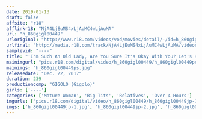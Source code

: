 ```yaml
---
date: 2019-01-13
draft: false
affsite: "r18"
afflinkr18: "NjA4LjEuMS4xLjAuMC4wLjAuMA"
url: "h_860gigl00449"
urloriginal: "http://www.r18.com/videos/vod/movies/detail/-/id=h_860gigl00449"
urlfinal: "http://media.r18.com/track/NjA4LjEuMS4xLjAuMC4wLjAuMA/videos/vod/movies/detail/-/id=h_860gigl00449"
samplevid: "----"
title: "'I'm Such An Old Lady, Are You Sure It's Okay With You? Let's Keep This Our Little Secret' My Auntie Still Treats Me Like A Child, But No Lady Feels Bad When She's Being Lusted After, Even If It's Her Nephew"
mainimgurl: "pics.r18.com/digital/video/h_860gigl00449/h_860gigl00449ps.jpg"
mainimgs: "h_860gigl00449ps.jpg"
releasedate: "Dec. 22, 2017"
duration: 239
productioncomp: "GIGOLO (Gigolo)"
girls: ['----']
categories: ['Mature Woman', 'Big Tits', 'Relatives', 'Over 4 Hours']
imgurls: ['pics.r18.com/digital/video/h_860gigl00449/h_860gigl00449jp-1.jpg', 'pics.r18.com/digital/video/h_860gigl00449/h_860gigl00449jp-2.jpg', 'pics.r18.com/digital/video/h_860gigl00449/h_860gigl00449jp-3.jpg', 'pics.r18.com/digital/video/h_860gigl00449/h_860gigl00449jp-4.jpg', 'pics.r18.com/digital/video/h_860gigl00449/h_860gigl00449jp-5.jpg', 'pics.r18.com/digital/video/h_860gigl00449/h_860gigl00449jp-6.jpg', 'pics.r18.com/digital/video/h_860gigl00449/h_860gigl00449jp-7.jpg', 'pics.r18.com/digital/video/h_860gigl00449/h_860gigl00449jp-8.jpg', 'pics.r18.com/digital/video/h_860gigl00449/h_860gigl00449jp-9.jpg', 'pics.r18.com/digital/video/h_860gigl00449/h_860gigl00449jp-10.jpg', 'pics.r18.com/digital/video/h_860gigl00449/h_860gigl00449jp-11.jpg', 'pics.r18.com/digital/video/h_860gigl00449/h_860gigl00449jp-12.jpg', 'pics.r18.com/digital/video/h_860gigl00449/h_860gigl00449jp-13.jpg', 'pics.r18.com/digital/video/h_860gigl00449/h_860gigl00449jp-14.jpg', 'pics.r18.com/digital/video/h_860gigl00449/h_860gigl00449jp-15.jpg', 'pics.r18.com/digital/video/h_860gigl00449/h_860gigl00449jp-16.jpg', 'pics.r18.com/digital/video/h_860gigl00449/h_860gigl00449jp-17.jpg', 'pics.r18.com/digital/video/h_860gigl00449/h_860gigl00449jp-18.jpg', 'pics.r18.com/digital/video/h_860gigl00449/h_860gigl00449jp-19.jpg', 'pics.r18.com/digital/video/h_860gigl00449/h_860gigl00449jp-20.jpg']
imgs: ['h_860gigl00449jp-1.jpg', 'h_860gigl00449jp-2.jpg', 'h_860gigl00449jp-3.jpg', 'h_860gigl00449jp-4.jpg', 'h_860gigl00449jp-5.jpg', 'h_860gigl00449jp-6.jpg', 'h_860gigl00449jp-7.jpg', 'h_860gigl00449jp-8.jpg', 'h_860gigl00449jp-9.jpg', 'h_860gigl00449jp-10.jpg', 'h_860gigl00449jp-11.jpg', 'h_860gigl00449jp-12.jpg', 'h_860gigl00449jp-13.jpg', 'h_860gigl00449jp-14.jpg', 'h_860gigl00449jp-15.jpg', 'h_860gigl00449jp-16.jpg', 'h_860gigl00449jp-17.jpg', 'h_860gigl00449jp-18.jpg', 'h_860gigl00449jp-19.jpg', 'h_860gigl00449jp-20.jpg']
---
```

